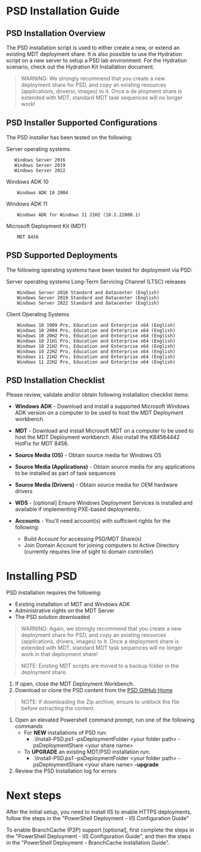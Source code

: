 # PSD Installation Guide

## PSD Installation Overview
The PSD installation script is used to either create a new, or extend an existing MDT deployment share. It is also possible to use the Hydration script on a new server to setup a PSD lab environment. For the Hydration scenario, check out the Hydration Kit Installation document.

> WARNING: We strongly recommend that you create a new deployment share for PSD, and copy an existing resources (applications, driversr, images) to it. Once a de ployment share is extended with MDT, standard MDT task sequences will no longer work!

## PSD Installer Supported Configurations
The PSD installer has been tested on the following:

Server operating systems

       Windows Server 2016
       Windows Server 2019
       Windows Server 2022

Windows ADK 10 

        Windows ADK 10 2004

Windows ADK 11 

        Windows ADK for Windows 11 21H2 (10.1.22000.1)


Microsoft Deployment Kit (MDT)

        MDT 8456 

## PSD Supported Deployments
The following operating systems have been tested for deployment via PSD:

Server operating systems Long-Term Servicing Channel (LTSC) releases

        Windows Server 2016 Standard and Datacenter (English)
        Windows Server 2019 Standard and Datacenter (English)
        Windows Server 2022 Standard and Datacenter (English)


Client Operating Systems
        
        Windows 10 1909 Pro, Education and Enterprise x64 (English)
        Windows 10 2004 Pro, Education and Enterprise x64 (English)
        Windows 10 20H2 Pro, Education and Enterprise x64 (English)
        Windows 10 21H1 Pro, Education and Enterprise x64 (English)
        Windows 10 21H2 Pro, Education and Enterprise x64 (English)
        Windows 10 22H2 Pro, Education and Enterprise x64 (English)
        Windows 11 21H2 Pro, Education and Enterprise x64 (English)
        Windows 11 22H2 Pro, Education and Enterprise x64 (English)

## PSD Installation Checklist
Please review, validate and/or obtain following installation checklist items:

* **Windows ADK** - Download and install a supported Microsoft Windows ADK version on a computer to be used to host the MDT Deployment workbench. 

* **MDT** -  Download and install Microsoft MDT on a computer to be used to host the MDT Deployment workbench. Also install the KB4564442 HotFix for MDT 8456.

* **Source Media (OS)** - Obtain source media for Windows OS

* **Source Media (Applications)** - Obtain source media for any applications to be installed as part of task sequences

* **Source Media (Drivers)** - Obtain source media for OEM hardware drivers

* **WDS** - [optional] Ensure Windows Deployment Services is installed and available if implementing PXE-based deployments.

* **Accounts** - You'll need account(s) with sufficient rights for the following:
    - Build Account for accessing PSD/MDT Share(s)
    - Join Domain Account for joining computers to Active Directory (currently requires line of sight to domain controller)

# Installing PSD
PSD installation requires the following:
- Existing installation of MDT and Windows ADK
- Administrative rights on the MDT Server
- The PSD solution downloaded

> WARNING: Again, we strongly recommend that you create a new deployment share for PSD, and copy an existing resources (applications, drivers, images) to it. Once a deployment share is extended with MDT, standard MDT task sequences will no longer work in that deployment share!

> NOTE: Existing MDT scripts are moved to a backup folder in the deployment share.

1) If open, close the MDT Deployment Workbench.
1) Download or clone the PSD content from the [PSD GitHub Home](https://github.com/FriendsOfMDT/PSD)
> NOTE: If downloading the Zip archive, ensure to unblock the file before extracting the content.
1) Open an elevated Powershell command prompt, run one of the following commands
    - For **NEW** installations of PSD run:
        - .\Install-PSD.ps1 -psDeploymentFolder \<your folder path> -psDeploymentShare \<your share name>
    - To **UPGRADE** an existing MDT/PSD installation run: 
        - .\Install-PSD.ps1 -psDeploymentFolder \<your folder path> -psDeploymentShare \<your share name> **-upgrade**
1) Review the PSD Installation log for errors

# Next steps
After the initial setup, you need to install IIS to enable HTTPS deployments, follow the steps in the "PowerShell Deployment - IIS Configuration Guide"

To enable BranchCache (P2P) support [optional], first complete the steps in the "PowerShell Deployment - IIS Configuration Guide", and then the steps in the "PowerShell Deployment - BranchCache Installation Guide".
